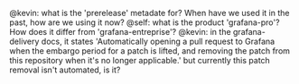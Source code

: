 @kevin: what is the 'prerelease' metadate for? When have we used it in the past, how are we using it now?
@self: what is the product 'grafana-pro'? How does it differ from 'grafana-entreprise'?
@kevin: in the grafana-delivery docs, it states 'Automatically opening a pull request to Grafana when the embargo period for a patch is lifted, and removing the patch from this repository when it's no longer applicable.' but currently this patch removal isn't automated, is it?
